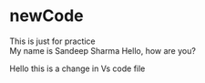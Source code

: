 # newCode
This is just for practice
<br>
My name is Sandeep Sharma
Hello, how are you?

Hello this is a change in Vs code file

